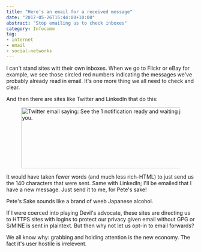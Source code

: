 ```yaml
---
title: "Here’s an email for a received message"
date: "2017-05-26T15:44:00+10:00"
abstract: "Stop emailing us to check inboxes"
category: Infocomm
tag:
- internet
- email
- social-networks
---
```

I can't stand sites witt their own inboxes. When we go to Flickr or eBay for example, we see those circled red numbers indicating the messages we've probably already read in email. It's one more thing we all need to check and clear.

And then there are sites like Twitter and LinkedIn that do this:

<figure><img src="https://rubenerd.com/files/2017/twitter.notification@1x.png" alt="Twitter email saying: See the 1 notification ready and waiting just for you." style="width:500px; height:162px" srcset="https://rubenerd.com/files/2017/twitter.notification@1x.png 1x, https://rubenerd.com/files/2017/twitter.notification@2x.png 2x" /></figure>

It would have taken fewer words (and much less rich-HTML) to just send us the 140 characters that were sent. Same with LinkedIn; I'll be emailed that I have a new message. Just send it to me, for Pete's sake!

Pete's Sake sounds like a brand of weeb Japanese alcohol.

If I were coerced into playing Devil's advocate, these sites are directing us to HTTPS sites with logins to protect our privacy given email without GPG or S/MINE is sent in plaintext. But then why not let us opt-in to email forwards?

We all know why: grabbing and holding attention is the new economy. The fact it's user hostile is irrelevent.

